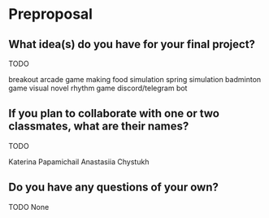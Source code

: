 # Preproposal

## What idea(s) do you have for your final project?

TODO

breakout arcade game
making food simulation
spring simulation 
badminton game 
visual novel 
rhythm game 
discord/telegram bot

## If you plan to collaborate with one or two classmates, what are their names?

TODO

Katerina Papamichail
Anastasiia Chystukh

## Do you have any questions of your own?

TODO
None
